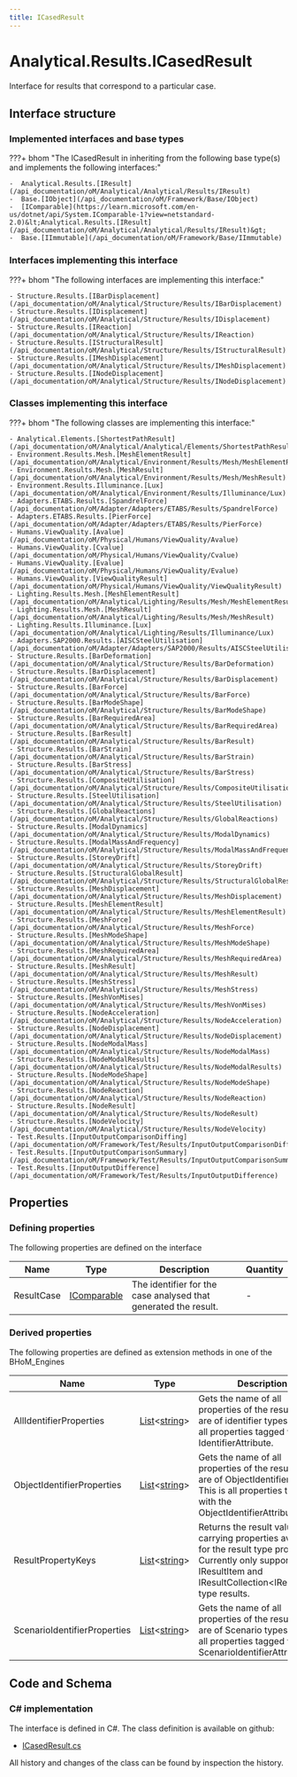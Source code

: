```yaml
---
title: ICasedResult
---
```


# Analytical.Results.ICasedResult

Interface for results that correspond to a particular case.

## Interface structure

### Implemented interfaces and base types

???+ bhom "The ICasedResult in inheriting from the following base type(s) and implements the following interfaces:"

    -  Analytical.Results.[IResult](/api_documentation/oM/Analytical/Analytical/Results/IResult)
    -  Base.[IObject](/api_documentation/oM/Framework/Base/IObject)
    -  [IComparable](https://learn.microsoft.com/en-us/dotnet/api/System.IComparable-1?view=netstandard-2.0)&lt;Analytical.Results.[IResult](/api_documentation/oM/Analytical/Analytical/Results/IResult)&gt;
    -  Base.[IImmutable](/api_documentation/oM/Framework/Base/IImmutable)


### Interfaces implementing this interface

???+ bhom "The following interfaces are implementing this interface:"

    - Structure.Results.[IBarDisplacement](/api_documentation/oM/Analytical/Structure/Results/IBarDisplacement)
    - Structure.Results.[IDisplacement](/api_documentation/oM/Analytical/Structure/Results/IDisplacement)
    - Structure.Results.[IReaction](/api_documentation/oM/Analytical/Structure/Results/IReaction)
    - Structure.Results.[IStructuralResult](/api_documentation/oM/Analytical/Structure/Results/IStructuralResult)
    - Structure.Results.[IMeshDisplacement](/api_documentation/oM/Analytical/Structure/Results/IMeshDisplacement)
    - Structure.Results.[INodeDisplacement](/api_documentation/oM/Analytical/Structure/Results/INodeDisplacement)


### Classes implementing this interface

???+ bhom "The following classes are implementing this interface:"

    - Analytical.Elements.[ShortestPathResult](/api_documentation/oM/Analytical/Analytical/Elements/ShortestPathResult)
    - Environment.Results.Mesh.[MeshElementResult](/api_documentation/oM/Analytical/Environment/Results/Mesh/MeshElementResult)
    - Environment.Results.Mesh.[MeshResult](/api_documentation/oM/Analytical/Environment/Results/Mesh/MeshResult)
    - Environment.Results.Illuminance.[Lux](/api_documentation/oM/Analytical/Environment/Results/Illuminance/Lux)
    - Adapters.ETABS.Results.[SpandrelForce](/api_documentation/oM/Adapter/Adapters/ETABS/Results/SpandrelForce)
    - Adapters.ETABS.Results.[PierForce](/api_documentation/oM/Adapter/Adapters/ETABS/Results/PierForce)
    - Humans.ViewQuality.[Avalue](/api_documentation/oM/Physical/Humans/ViewQuality/Avalue)
    - Humans.ViewQuality.[Cvalue](/api_documentation/oM/Physical/Humans/ViewQuality/Cvalue)
    - Humans.ViewQuality.[Evalue](/api_documentation/oM/Physical/Humans/ViewQuality/Evalue)
    - Humans.ViewQuality.[ViewQualityResult](/api_documentation/oM/Physical/Humans/ViewQuality/ViewQualityResult)
    - Lighting.Results.Mesh.[MeshElementResult](/api_documentation/oM/Analytical/Lighting/Results/Mesh/MeshElementResult)
    - Lighting.Results.Mesh.[MeshResult](/api_documentation/oM/Analytical/Lighting/Results/Mesh/MeshResult)
    - Lighting.Results.Illuminance.[Lux](/api_documentation/oM/Analytical/Lighting/Results/Illuminance/Lux)
    - Adapters.SAP2000.Results.[AISCSteelUtilisation](/api_documentation/oM/Adapter/Adapters/SAP2000/Results/AISCSteelUtilisation)
    - Structure.Results.[BarDeformation](/api_documentation/oM/Analytical/Structure/Results/BarDeformation)
    - Structure.Results.[BarDisplacement](/api_documentation/oM/Analytical/Structure/Results/BarDisplacement)
    - Structure.Results.[BarForce](/api_documentation/oM/Analytical/Structure/Results/BarForce)
    - Structure.Results.[BarModeShape](/api_documentation/oM/Analytical/Structure/Results/BarModeShape)
    - Structure.Results.[BarRequiredArea](/api_documentation/oM/Analytical/Structure/Results/BarRequiredArea)
    - Structure.Results.[BarResult](/api_documentation/oM/Analytical/Structure/Results/BarResult)
    - Structure.Results.[BarStrain](/api_documentation/oM/Analytical/Structure/Results/BarStrain)
    - Structure.Results.[BarStress](/api_documentation/oM/Analytical/Structure/Results/BarStress)
    - Structure.Results.[CompositeUtilisation](/api_documentation/oM/Analytical/Structure/Results/CompositeUtilisation)
    - Structure.Results.[SteelUtilisation](/api_documentation/oM/Analytical/Structure/Results/SteelUtilisation)
    - Structure.Results.[GlobalReactions](/api_documentation/oM/Analytical/Structure/Results/GlobalReactions)
    - Structure.Results.[ModalDynamics](/api_documentation/oM/Analytical/Structure/Results/ModalDynamics)
    - Structure.Results.[ModalMassAndFrequency](/api_documentation/oM/Analytical/Structure/Results/ModalMassAndFrequency)
    - Structure.Results.[StoreyDrift](/api_documentation/oM/Analytical/Structure/Results/StoreyDrift)
    - Structure.Results.[StructuralGlobalResult](/api_documentation/oM/Analytical/Structure/Results/StructuralGlobalResult)
    - Structure.Results.[MeshDisplacement](/api_documentation/oM/Analytical/Structure/Results/MeshDisplacement)
    - Structure.Results.[MeshElementResult](/api_documentation/oM/Analytical/Structure/Results/MeshElementResult)
    - Structure.Results.[MeshForce](/api_documentation/oM/Analytical/Structure/Results/MeshForce)
    - Structure.Results.[MeshModeShape](/api_documentation/oM/Analytical/Structure/Results/MeshModeShape)
    - Structure.Results.[MeshRequiredArea](/api_documentation/oM/Analytical/Structure/Results/MeshRequiredArea)
    - Structure.Results.[MeshResult](/api_documentation/oM/Analytical/Structure/Results/MeshResult)
    - Structure.Results.[MeshStress](/api_documentation/oM/Analytical/Structure/Results/MeshStress)
    - Structure.Results.[MeshVonMises](/api_documentation/oM/Analytical/Structure/Results/MeshVonMises)
    - Structure.Results.[NodeAcceleration](/api_documentation/oM/Analytical/Structure/Results/NodeAcceleration)
    - Structure.Results.[NodeDisplacement](/api_documentation/oM/Analytical/Structure/Results/NodeDisplacement)
    - Structure.Results.[NodeModalMass](/api_documentation/oM/Analytical/Structure/Results/NodeModalMass)
    - Structure.Results.[NodeModalResults](/api_documentation/oM/Analytical/Structure/Results/NodeModalResults)
    - Structure.Results.[NodeModeShape](/api_documentation/oM/Analytical/Structure/Results/NodeModeShape)
    - Structure.Results.[NodeReaction](/api_documentation/oM/Analytical/Structure/Results/NodeReaction)
    - Structure.Results.[NodeResult](/api_documentation/oM/Analytical/Structure/Results/NodeResult)
    - Structure.Results.[NodeVelocity](/api_documentation/oM/Analytical/Structure/Results/NodeVelocity)
    - Test.Results.[InputOutputComparisonDiffing](/api_documentation/oM/Framework/Test/Results/InputOutputComparisonDiffing)
    - Test.Results.[InputOutputComparisonSummary](/api_documentation/oM/Framework/Test/Results/InputOutputComparisonSummary)
    - Test.Results.[InputOutputDifference](/api_documentation/oM/Framework/Test/Results/InputOutputDifference)


## Properties



### Defining properties

The following properties are defined on the interface

| Name             | Type             | Description      | Quantity         |
|------------------|------------------|------------------|------------------|
| ResultCase | [IComparable](https://learn.microsoft.com/en-us/dotnet/api/System.IComparable?view=netstandard-2.0) | The identifier for the case analysed that generated the result. | - |


### Derived properties

The following properties are defined as extension methods in one of the BHoM_Engines

| Name             | Type             | Description      | Quantity         | Engine           |
|------------------|------------------|------------------|------------------|------------------|
| AllIdentifierProperties | [List](https://learn.microsoft.com/en-us/dotnet/api/System.Collections.Generic.List-1?view=netstandard-2.0)&lt;[string](https://learn.microsoft.com/en-us/dotnet/api/System.String?view=netstandard-2.0)&gt; | Gets the name of all properties of the result that are of identifier types. This is all properties tagged with any IdentifierAttribute. | - | Results_Engine |
| ObjectIdentifierProperties | [List](https://learn.microsoft.com/en-us/dotnet/api/System.Collections.Generic.List-1?view=netstandard-2.0)&lt;[string](https://learn.microsoft.com/en-us/dotnet/api/System.String?view=netstandard-2.0)&gt; | Gets the name of all properties of the result that are of ObjectIdentifier types. This is all properties tagged with the ObjectIdentifierAttribute. | - | Results_Engine |
| ResultPropertyKeys | [List](https://learn.microsoft.com/en-us/dotnet/api/System.Collections.Generic.List-1?view=netstandard-2.0)&lt;[string](https://learn.microsoft.com/en-us/dotnet/api/System.String?view=netstandard-2.0)&gt; | Returns the result value carrying properties available for the result type provided. Currently only supported for IResultItem and IResultCollection&lt;IResultItem&gt; type results. | - | Results_Engine |
| ScenarioIdentifierProperties | [List](https://learn.microsoft.com/en-us/dotnet/api/System.Collections.Generic.List-1?view=netstandard-2.0)&lt;[string](https://learn.microsoft.com/en-us/dotnet/api/System.String?view=netstandard-2.0)&gt; | Gets the name of all properties of the result that are of Scenario types. This is all properties tagged with the ScenarioIdentifierAttribute. | - | Results_Engine |


## Code and Schema

### C# implementation

The interface is defined in C#. The class definition is available on github:

- [ICasedResult.cs](https://github.com/BHoM/BHoM/blob/develop/Analytical_oM/Results\ICasedResult.cs)

All history and changes of the class can be found by inspection the history.
